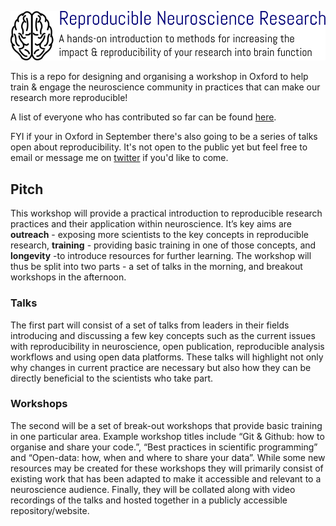 ![Reproducible Neuroscience Research Oxford](./resources/logo.png)

This is a repo for designing and organising a workshop in Oxford to help train & engage the neuroscience community in practices that can make our research more reproducible!

A list of everyone who has contributed so far can be found [here](./attribution.md).

FYI if your in Oxford in September there's also going to be a series of talks open about reproducibility. It's not open to the public yet but feel free to email or message me on [twitter](https://twitter.com/alex__morley) if you'd like to come.

## Pitch
This workshop will provide a practical introduction to reproducible research practices and their application within neuroscience. It’s key aims are **outreach** - exposing more scientists to the key concepts in reproducible research, **training** - providing basic training in one of those concepts, and **longevity** -to introduce resources for further learning. The workshop will thus be split into two parts - a set of talks in the morning, and breakout workshops in the afternoon.

### Talks
The first part will consist of a set of talks from leaders in their fields introducing and discussing a few key concepts such as the current issues with reproducibility in neuroscience, open publication, reproducible analysis workflows and using open data platforms. These talks will highlight not only why changes in current practice are necessary but also how they can be directly beneficial to the scientists who take part.

### Workshops
The second will be a set of break-out workshops that provide basic training in one particular area. Example workshop titles include “Git & Github: how to organise and share your code.”, “Best practices in scientific programming” and “Open-data: how, when and where to share your data”. While some new resources may be created for these workshops they will primarily consist of existing work that has been adapted to make it accessible and relevant to a neuroscience audience. Finally, they will be collated along with video recordings of the talks and hosted together in a publicly accessible repository/website.
